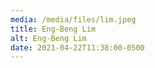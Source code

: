 ```yaml
---
media: /media/files/lim.jpeg
title: Eng-Beng Lim
alt: Eng-Beng Lim
date: 2021-04-22T11:38:00-0500
---
```

